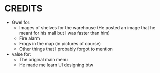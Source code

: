 # CREDITS
- Gwel for:
  - Images of shelves for the warehouse (He posted an image that he meant for his mall but I was faster than him)
  - Fire alarm
  - Frogs in the map (in pictures of course)
  - Other things that I probably forgot to mention
- valse for:
  - The original main menu
  - He made me learn UI designing btw
